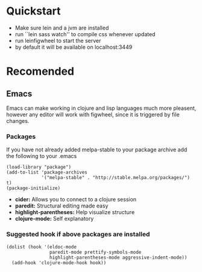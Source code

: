 

# Quickstart

-   Make sure lein and a jvm are installed
-   run \`\`lein sass watch'' to compile css whenever updated
-   run leinfigwheel to start the server
-   by default it will be available on localhost:3449


# Recomended


## Emacs

Emacs can make working in clojure and lisp languages much more
pleasent, however any editor will work with figwheel, since it is
triggered by file changes.


### Packages

If you have not already added melpa-stable to your package archive add
the following to your .emacs

    (load-library "package")
    (add-to-list 'package-archives
                 '("melpa-stable" . "http://stable.melpa.org/packages/") t)
    (package-initialize)

-   **cider:** Allows you to connect to a clojure session
-   **paredit:** Structural editing made easy
-   **highlight-parentheses:** Help visualize structure
-   **clojure-mode:** Self explanatory


### Suggested hook if above packages are installed

    (dolist (hook '(eldoc-mode
                    paredit-mode prettify-symbols-mode
                    highlight-parentheses-mode aggressive-indent-mode))
      (add-hook 'clojure-mode-hook hook))

